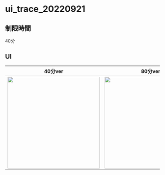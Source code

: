 # ui_trace_20220921

## 制限時間
40分

## UI
| 40分ver | 80分ver |
| ----------- | ----------- |
| <img src="https://user-images.githubusercontent.com/82624334/191460600-fc55c3bf-bda4-414d-b047-06bf3c280bf4.png" width="300"> | <img src="https://user-images.githubusercontent.com/82624334/191451248-2cc852d8-fb00-479b-8565-b95fda1671fa.png" width="300"> |
